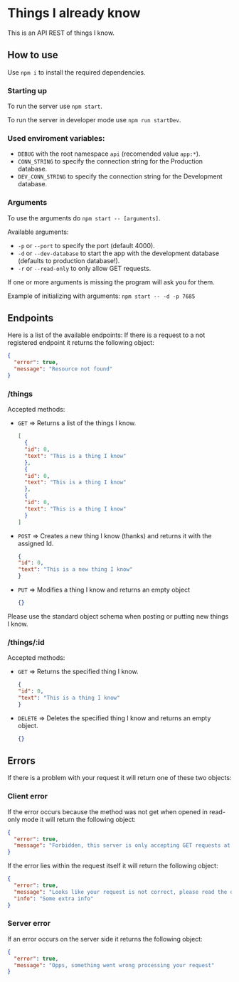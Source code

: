 # Things I already know

This is an API REST of things I know.

## How to use

Use `npm i` to install the required dependencies.

### Starting up
  To run the server use `npm start`.
  
  To run the server in developer mode use `npm run startDev`.

### Used enviroment variables:

- `DEBUG` with the root namespace `api` (recomended value `app:*`).
- `CONN_STRING` to specify the connection string for the Production database.
- `DEV_CONN_STRING` to specify the connection string for the Development database.

### Arguments

To use the arguments do `npm start -- [arguments]`.

Available arguments:

- `-p` or `--port` to specify the port (default 4000).
- `-d` or `--dev-database` to start the app with the development database (defaults to production database!).
- `-r` or `--read-only` to only allow GET requests.

If one or more arguments is missing the program will ask you for them.

Example of initializing with arguments: `npm start -- -d -p 7685`

## Endpoints

Here is a list of the available endpoints:
If there is a request to a not registered endpoint it returns the following object:

```JSON
{
  "error": true,
  "message": "Resource not found"
}
```

### /things

Accepted methods:

- `GET` => Returns a list of the things I know.

  ```JSON
  [
    {
    "id": 0,
    "text": "This is a thing I know"
    },
    {
    "id": 0,
    "text": "This is a thing I know"
    },
    {
    "id": 0,
    "text": "This is a thing I know"
    }
  ]
  ```

- `POST` => Creates a new thing I know (thanks) and returns it with the assigned Id.

  ```JSON
  {
  "id": 0,
  "text": "This is a new thing I know"
  }
  ```

- `PUT` => Modifies a thing I know and returns an empty object
  ```JSON
  {}
  ```

Please use the standard object schema when posting or putting new things I know.

### /things/:id

Accepted methods:

- `GET` => Returns the specified thing I know.

  ```JSON
  {
  "id": 0,
  "text": "This is a thing I know"
  }
  ```

- `DELETE` => Deletes the specified thing I know and returns an empty object.
  ```JSON
  {}
  ```

## Errors

If there is a problem with your request it will return one of these two objects:

### Client error

If the error occurs because the method was not get when opened in read-only mode it will return the following object:

```JSON
{
  "error": true,
  "message": "Forbidden, this server is only accepting GET requests at the moment",
}
```

If the error lies within the request itself it will return the following object:

```JSON
{
  "error": true,
  "message": "Looks like your request is not correct, please read the documentation!",
  "info": "Some extra info"
}
```

### Server error

If an error occurs on the server side it returns the following object:

```JSON
{
  "error": true,
  "message": "Opps, something went wrong processing your request"
}
```

